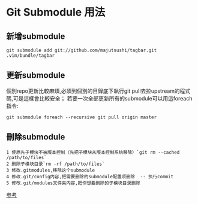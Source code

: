 # Git Submodule 用法

## 新增submodule
```$xslt
git submodule add git://github.com/majutsushi/tagbar.git .vim/bundle/tagbar
```
## 更新submodule
個別repo更新比較麻煩,必須到個別的目錄底下執行git pull去拉upstream的程式碼,可是這樣會比較安全；
若要一次全部更新所有的submodule可以用這foreach指令:
```$xslt
git submodule foreach --recursive git pull origin master
```
## 刪除submodule

    1 使原先子模块不被版本控制（先把子模块从版本控制系统移除）`git rm --cached /path/to/files`
    2 删除子模块目录`rm -rf /path/to/files`
    3 修改.gitmodules,移除这个submodule
    4 修改.git/config内容,把需要删除的submodule配置项删除  -- 执行commit
    5 修改.git/modules文件夹内容,把你想要删除的子模块目录删除


[参考](https://blog.chh.tw/posts/git-submodule/)
